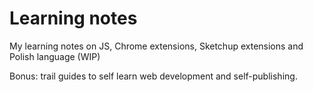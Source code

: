# Learning notes

My learning notes on JS, Chrome extensions, Sketchup extensions and Polish language (WIP)

Bonus: trail guides to self learn web development and self-publishing.